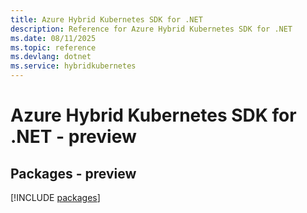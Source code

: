 ```yaml
---
title: Azure Hybrid Kubernetes SDK for .NET
description: Reference for Azure Hybrid Kubernetes SDK for .NET
ms.date: 08/11/2025
ms.topic: reference
ms.devlang: dotnet
ms.service: hybridkubernetes
---
```

# Azure Hybrid Kubernetes SDK for .NET - preview
## Packages - preview
[!INCLUDE [packages](hybrid-kubernetes-index.md)]